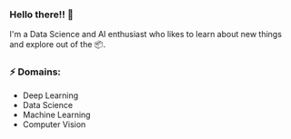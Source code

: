 ### Hello there!! 👋

I'm a Data Science and AI enthusiast who likes to learn about new things and explore out of the 📦. 

### ⚡ Domains:
- Deep Learning
- Data Science
- Machine Learning
- Computer Vision

<!--
**alisharifi2000/alisharifi2000** is a ✨ _special_ ✨ repository because its `README.md` (this file) appears on your GitHub profile.

Here are some ideas to get you started:

- 🔭 I’m currently working on ...
- 🌱 I’m currently learning ...
- 👯 I’m looking to collaborate on ...
- 🤔 I’m looking for help with ...
- 💬 Ask me about ...
- 📫 How to reach me: ...
- 😄 Pronouns: ...
- ⚡ Fun fact: ...
-->
